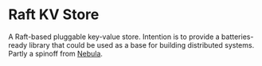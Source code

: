 # Raft KV Store

A Raft-based pluggable key-value store. Intention is to provide a batteries-ready library that could be used as a base for building distributed systems.
Partly a spinoff from [Nebula](https://github.com/chorusOne/nebula).
